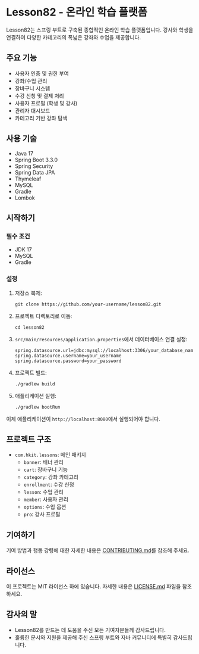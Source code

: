 # Lesson82 - 온라인 학습 플랫폼

Lesson82는 스프링 부트로 구축된 종합적인 온라인 학습 플랫폼입니다. 강사와 학생을 연결하여 다양한 카테고리의 폭넓은 강좌와 수업을 제공합니다.

## 주요 기능

- 사용자 인증 및 권한 부여
- 강좌/수업 관리
- 장바구니 시스템
- 수강 신청 및 결제 처리
- 사용자 프로필 (학생 및 강사)
- 관리자 대시보드
- 카테고리 기반 강좌 탐색

## 사용 기술

- Java 17
- Spring Boot 3.3.0
- Spring Security
- Spring Data JPA
- Thymeleaf
- MySQL
- Gradle
- Lombok

## 시작하기

### 필수 조건

- JDK 17
- MySQL
- Gradle

### 설정

1. 저장소 복제:
   ```
   git clone https://github.com/your-username/lesson82.git
   ```

2. 프로젝트 디렉토리로 이동:
   ```
   cd lesson82
   ```

3. `src/main/resources/application.properties`에서 데이터베이스 연결 설정:
   ```
   spring.datasource.url=jdbc:mysql://localhost:3306/your_database_name
   spring.datasource.username=your_username
   spring.datasource.password=your_password
   ```

4. 프로젝트 빌드:
   ```
   ./gradlew build
   ```

5. 애플리케이션 실행:
   ```
   ./gradlew bootRun
   ```

이제 애플리케이션이 `http://localhost:8080`에서 실행되어야 합니다.

## 프로젝트 구조

- `com.hkit.lessons`: 메인 패키지
  - `banner`: 배너 관리
  - `cart`: 장바구니 기능
  - `category`: 강좌 카테고리
  - `enrollment`: 수강 신청
  - `lesson`: 수업 관리
  - `member`: 사용자 관리
  - `options`: 수업 옵션
  - `pro`: 강사 프로필

## 기여하기

기여 방법과 행동 강령에 대한 자세한 내용은 [CONTRIBUTING.md](CONTRIBUTING.md)를 참조해 주세요.

## 라이선스

이 프로젝트는 MIT 라이선스 하에 있습니다. 자세한 내용은 [LICENSE.md](LICENSE.md) 파일을 참조하세요.

## 감사의 말

- Lesson82를 만드는 데 도움을 주신 모든 기여자분들께 감사드립니다.
- 훌륭한 문서와 지원을 제공해 주신 스프링 부트와 자바 커뮤니티에 특별히 감사드립니다.

